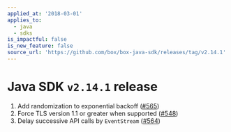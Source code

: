 ```yaml
---
applied_at: '2018-03-01'
applies_to:
  - java
  - sdks
is_impactful: false
is_new_feature: false
source_url: 'https://github.com/box/box-java-sdk/releases/tag/v2.14.1'
---
```


# Java SDK `v2.14.1` release

1. Add randomization to exponential backoff ([#565](https://github.com/box/box-java-sdk/pull/565))
2. Force TLS version 1.1 or greater when supported ([#548](https://github.com/box/box-java-sdk/pull/548))
3. Delay successive API calls by `EventStream` ([#564](https://github.com/box/box-java-sdk/pull/564))